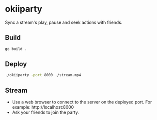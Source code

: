 # okiiparty

Sync a stream's play, pause and seek actions with friends.

## Build

```sh
go build .
```

## Deploy

```sh
./okiiparty -port 8000 ./stream.mp4
```

## Stream

- Use a web browser to connect to the server on the deployed port. For example: http://localhost:8000
- Ask your friends to join the party.
